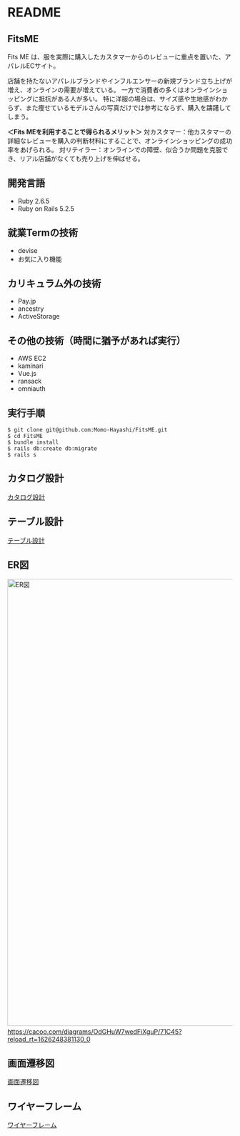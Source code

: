 

# README
  
## FitsME
Fits ME は、服を実際に購入したカスタマーからのレビューに重点を置いた、アパレルECサイト。

店舗を持たないアパレルブランドやインフルエンサーの新規ブランド立ち上げが増え、オンラインの需要が増えている。
一方で消費者の多くはオンラインショッピングに抵抗がある人が多い。
特に洋服の場合は、サイズ感や生地感がわからず、また痩せているモデルさんの写真だけでは参考にならず、購入を躊躇してしまう。

**＜Fits MEを利用することで得られるメリット＞**
対カスタマー：他カスタマーの詳細なレビューを購入の判断材料にすることで、オンラインショッピングの成功率をあげられる。
対リテイラー：オンラインでの障壁、似合うか問題を克服でき、リアル店舗がなくても売り上げを伸ばせる。

## 開発言語
- Ruby 2.6.5  
- Ruby on Rails 5.2.5  

## 就業Termの技術
- devise  
- お気に入り機能 　

## カリキュラム外の技術
- Pay.jp  
- ancestry  
- ActiveStorage  

## その他の技術（時間に猶予があれば実行）
- AWS EC2  
- kaminari  
- Vue.js  
- ransack  
- omniauth  

## 実行手順
```
$ git clone git@github.com:Momo-Hayashi/FitsME.git  
$ cd FitsME  
$ bundle install  
$ rails db:create db:migrate  
$ rails s  
```

## カタログ設計
[カタログ設計](https://docs.google.com/spreadsheets/d/1dUtnFL-pFzik5JiMkF2qFwqpfiGoxGp3OSuWpCnSsVE/edit#gid=782464957)　　

## テーブル設計
[テーブル設計](https://docs.google.com/spreadsheets/d/1dUtnFL-pFzik5JiMkF2qFwqpfiGoxGp3OSuWpCnSsVE/edit#gid=2020033787)　　

## ER図
<img width="1001" alt="ER図" src="https://user-images.githubusercontent.com/83218898/126855738-82df3c84-0341-4a2a-9e0c-cbb2dec2a703.png">　　
https://cacoo.com/diagrams/OdGHuW7wedFiXguP/71C45?reload_rt=1626248381130_0

## 画面遷移図
[画面遷移図](https://github.com/Momo-Hayashi/FitsME/files/6847693/1.19.59.14.pdf)

## ワイヤーフレーム
[ワイヤーフレーム](https://docs.google.com/spreadsheets/d/1dUtnFL-pFzik5JiMkF2qFwqpfiGoxGp3OSuWpCnSsVE/edit#gid=607683923)
